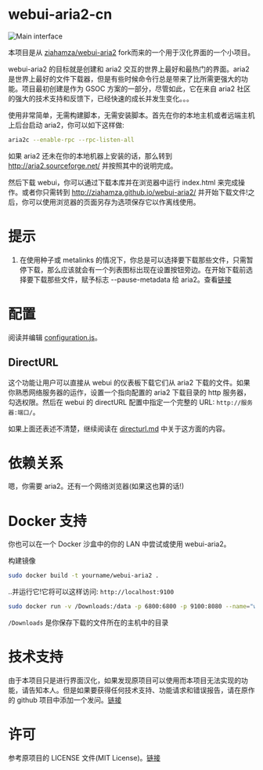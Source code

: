webui-aria2-cn
===========

![Main interface](/screenshots/overview.png?raw=true)

本项目是从 [ziahamza/webui-aria2](https://github.com/ziahamza/webui-aria2) fork而来的一个用于汉化界面的一个小项目。

webui-aria2 的目标就是创建和 aria2 交互的世界上最好和最热门的界面。aria2 是世界上最好的文件下载器，但是有些时候命令行总是带来了比所需更强大的功能。项目最初创建是作为 GSOC 方案的一部分，尽管如此，它在来自 aria2 社区的强大的技术支持和反馈下，已经快速的成长并发生变化。。。

使用非常简单，无需构建脚本，无需安装脚本。首先在你的本地主机或者远端主机上后台启动 aria2，你可以如下这样做:
````bash
aria2c --enable-rpc --rpc-listen-all
````


如果 aria2 还未在你的本地机器上安装的话，那么转到 http://aria2.sourceforge.net/ 并按照其中的说明完成。

然后下载 webui，你可以通过下载本库并在浏览器中运行 index.html 来完成操作。或者你只需转到 http://ziahamza.github.io/webui-aria2/ 并开始下载文件!之后，你可以使用浏览器的页面另存为选项保存它以作离线使用。



提示
====
1. 在使用种子或 metalinks 的情况下，你总是可以选择要下载那些文件，只需暂停下载，那么应该就会有一个列表图标出现在设置按钮旁边。在开始下载前选择要下载那些文件，赋予标志 --pause-metadata 给 aria2。查看[链接](http://aria2.sourceforge.net/manual/en/html/aria2c.html#cmdoption--pause-metadata)

配置
=============
阅读并编辑 [configuration.js](configuration.js)。

DirectURL
---------
这个功能让用户可以直接从 webui 的仪表板下载它们从 aria2 下载的文件。如果你熟悉网络服务器的运作，设置一个指向配置的 aria2 下载目录的 http 服务器，勾选权限。然后在 webui 的 directURL 配置中指定一个完整的 URL: ```http://服务器:端口/```。

如果上面还表述不清楚，继续阅读在 [directurl.md](directurl.md) 中关于这方面的内容。

依赖关系
============
嗯，你需要 aria2。还有一个网络浏览器(如果这也算的话!)

Docker 支持
==============
你也可以在一个 Docker 沙盒中的你的 LAN 中尝试或使用 webui-aria2。

构建镜像

````bash
sudo docker build -t yourname/webui-aria2 .
````

..并运行它!它将可以这样访问: `http://localhost:9100`

````bash
sudo docker run -v /Downloads:/data -p 6800:6800 -p 9100:8080 --name="webui-aria2" yourname/webui-aria2
````

`/Downloads` 是你保存下载的文件所在的主机中的目录

技术支持
=======
由于本项目只是进行界面汉化，如果发现原项目可以使用而本项目无法实现的功能，请告知本人。但是如果要获得任何技术支持、功能请求和错误报告，请在原作的 github 项目中添加一个发问。[链接](https://github.com/ziahamza/webui-aria2/issues)

许可
=======
参考原项目的 LICENSE 文件(MIT License)。[链接](https://github.com/ziahamza/webui-aria2)
